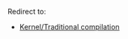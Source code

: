 Redirect to:

*   [Kernel/Traditional compilation](/index.php/Kernel/Traditional_compilation "Kernel/Traditional compilation")